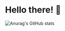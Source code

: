 # Hello there! 👀

![Anurag's GitHub stats](https://github-readme-stats.vercel.app/api?username=notARYKA&show_icons=true&theme=radical)
